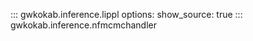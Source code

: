 ::: gwkokab.inference.lippl
    options:
        show_source: true
::: gwkokab.inference.nfmcmchandler
